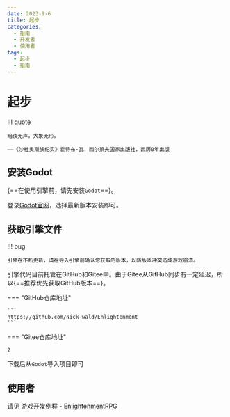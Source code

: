 ```yaml
---
date: 2023-9-6
title: 起步
categories:
  - 指南
  - 开发者
  - 使用者
tags:
  - 起步
  - 指南
---
```

# 起步

!!! quote

    暗夜无声，大象无形。
   
    ——《沙杜奥斯族纪实》霍特布·瓦，西尔莱夫国家出版社，西历0年出版

## 安装Godot

{==在使用引擎前，请先安装`Godot`==}。

登录[Godot官网](https://godotengine.org/)，选择最新版本安装即可。

## 获取引擎文件

!!! bug

    引擎在不断更新，请在导入引擎前确认您获取的版本，以防版本冲突造成游戏崩溃。

引擎代码目前托管在GitHub和Gitee中。由于Gitee从GitHub同步有一定延迟，所以{==推荐优先获取GitHub版本==}。

=== "GitHub仓库地址"

    ```
    https://github.com/Nick-wald/Enlightenment
    ```

=== "Gitee仓库地址"

    2

下载后从`Godot`导入项目即可

## 使用者

请见 [游戏开发例程 - EnlightenmentRPG](EnlightenmentRPG)